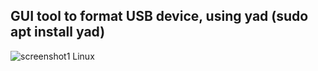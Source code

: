 ## GUI tool to format USB device, using yad (sudo apt install yad)

![screenshot1 Linux](https://user-images.githubusercontent.com/24923693/42531870-67ccfed8-8485-11e8-8e89-d3a7fd5a7e6b.png)
